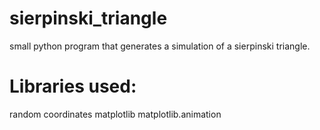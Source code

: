 # sierpinski_triangle
small python program that generates a simulation of a sierpinski triangle.

# Libraries used:
random
coordinates
matplotlib
matplotlib.animation
